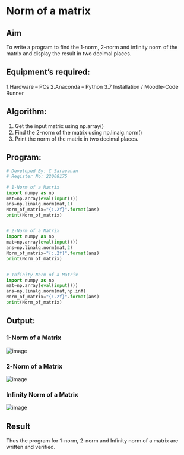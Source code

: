 # Norm of a matrix
## Aim
To write a program to find the 1-norm, 2-norm and infinity norm of the matrix and display the result in two decimal places.
## Equipment’s required:
1.Hardware – PCs
2.Anaconda – Python 3.7 Installation / Moodle-Code Runner
## Algorithm:
1. Get the input matrix using np.array()   
2. Find the 2-norm of the matrix using np.linalg.norm()
3. Print the norm of the matrix in two decimal places.

## Program:
```Python
# Developed By: C Saravanan
# Register No: 22008175

# 1-Norm of a Matrix
import numpy as np
mat=np.array(eval(input()))
ans=np.linalg.norm(mat,1)
Norm_of_matrix="{:.2f}".format(ans)
print(Norm_of_matrix)


# 2-Norm of a Matrix
import numpy as np 
mat=np.array(eval(input()))
ans=np.linalg.norm(mat,2)
Norm_of_matrix="{:.2f}".format(ans)
print(Norm_of_matrix)


# Infinity Norm of a Matrix
import numpy as np
mat=np.array(eval(input()))
ans=np.linalg.norm(mat,np.inf)
Norm_of_matrix="{:.2f}".format(ans)
print(Norm_of_matrix)

```
## Output:
### 1-Norm of a Matrix
![image](https://user-images.githubusercontent.com/121395849/215159205-369da4eb-ed80-47d0-b4d9-55e3ee5105b3.png)
### 2-Norm of a Matrix
![image](https://user-images.githubusercontent.com/121395849/215159267-d1a15f49-a066-4f7f-8ba7-0196a98a3318.png)
### Infinity Norm of a Matrix
![image](https://user-images.githubusercontent.com/121395849/215159310-41f58fa2-e367-49b5-9e3f-1480d951a15f.png)

## Result
Thus the program for 1-norm, 2-norm and Infinity norm of a matrix are written and verified.

